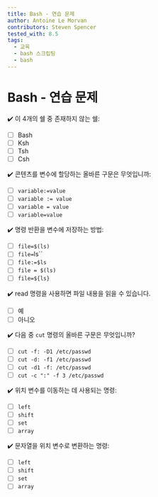 ```yaml
---
title: Bash - 연습 문제
author: Antoine Le Morvan
contributors: Steven Spencer
tested_with: 8.5
tags:
  - 교육
  - bash 스크립팅
  - bash
---
```


# Bash - 연습 문제

:heavy_check_mark: 이 4개의 쉘 중 존재하지 않는 쉘:

- [ ] Bash
- [ ] Ksh
- [ ] Tsh
- [ ] Csh

:heavy_check_mark: 콘텐츠를 변수에 할당하는 올바른 구문은 무엇입니까:

- [ ] `variable:=value`
- [ ] `variable := value`
- [ ] `variable = value`
- [ ] `variable=value`

:heavy_check_mark: 명령 반환을 변수에 저장하는 방법:

- [ ] `file=$(ls)`
- [ ] `file=`ls``
- [ ] `file:=$ls`
- [ ] `file = $(ls)`
- [ ] `file=${ls}`

:heavy_check_mark: read 명령을 사용하면 파일 내용을 읽을 수 있습니다.

- [ ] 예
- [ ] 아니오

:heavy_check_mark: 다음 중 `cut` 명령의 올바른 구문은 무엇입니까?

- [ ] `cut -f: -D1 /etc/passwd`
- [ ] `cut -d: -f1 /etc/passwd`
- [ ] `cut -d1 -f: /etc/passwd`
- [ ] `cut -c ":" -f 3 /etc/passwd`

:heavy_check_mark: 위치 변수를 이동하는 데 사용되는 명령:

- [ ] `left`
- [ ] `shift`
- [ ] `set`
- [ ] `array`

:heavy_check_mark: 문자열을 위치 변수로 변환하는 명령:

- [ ] `left`
- [ ] `shift`
- [ ] `set`
- [ ] `array`
